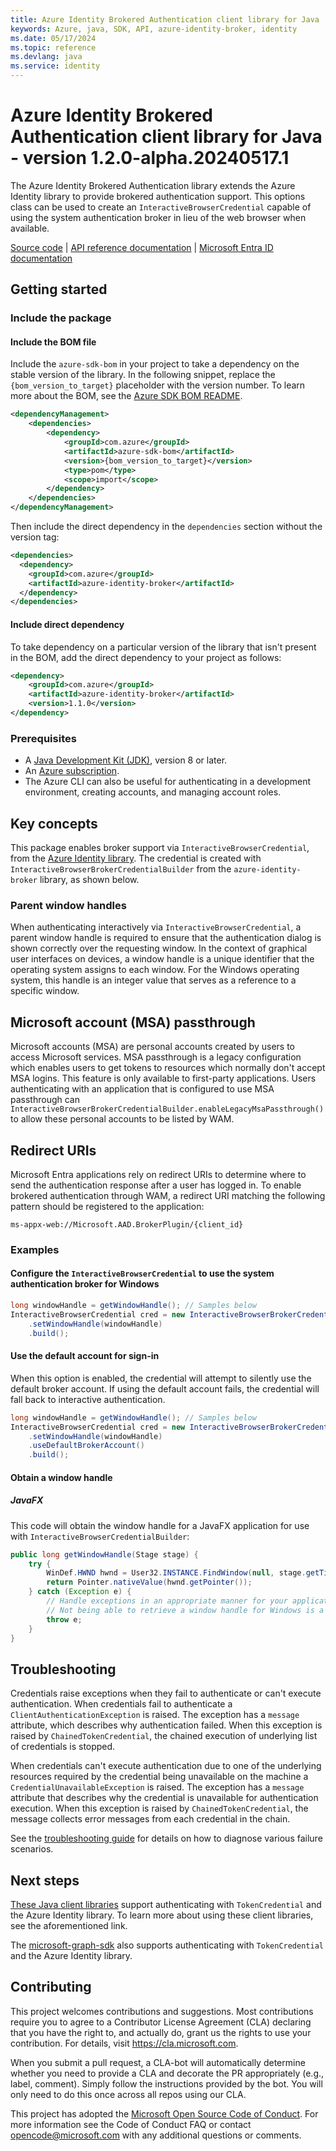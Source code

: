 ```yaml
---
title: Azure Identity Brokered Authentication client library for Java
keywords: Azure, java, SDK, API, azure-identity-broker, identity
ms.date: 05/17/2024
ms.topic: reference
ms.devlang: java
ms.service: identity
---
```

# Azure Identity Brokered Authentication client library for Java - version 1.2.0-alpha.20240517.1 


The Azure Identity Brokered Authentication library extends the Azure Identity library to provide brokered authentication support. This options class can be used to create an `InteractiveBrowserCredential` capable of using the system authentication broker in lieu of the web browser when available.

[Source code][source] | [API reference documentation][javadoc] | [Microsoft Entra ID documentation][entra_id_doc]

## Getting started

### Include the package

#### Include the BOM file

Include the `azure-sdk-bom` in your project to take a dependency on the stable version of the library. In the following snippet, replace the `{bom_version_to_target}` placeholder with the version number. To learn more about the BOM, see the [Azure SDK BOM README](https://github.com/Azure/azure-sdk-for-java/blob/main/sdk/boms/azure-sdk-bom/README.md).

```xml
<dependencyManagement>
    <dependencies>
        <dependency>
            <groupId>com.azure</groupId>
            <artifactId>azure-sdk-bom</artifactId>
            <version>{bom_version_to_target}</version>
            <type>pom</type>
            <scope>import</scope>
        </dependency>
    </dependencies>
</dependencyManagement>
```

Then include the direct dependency in the `dependencies` section without the version tag:

```xml
<dependencies>
  <dependency>
    <groupId>com.azure</groupId>
    <artifactId>azure-identity-broker</artifactId>
  </dependency>
</dependencies>
```

#### Include direct dependency

To take dependency on a particular version of the library that isn't present in the BOM, add the direct dependency to your project as follows:

[//]: # ({x-version-update-start;com.azure:azure-identity-broker;dependency})
```xml
<dependency>
    <groupId>com.azure</groupId>
    <artifactId>azure-identity-broker</artifactId>
    <version>1.1.0</version>
</dependency>
```
[//]: # ({x-version-update-end})

### Prerequisites

- A [Java Development Kit (JDK)][jdk_link], version 8 or later.
- An [Azure subscription][azure_sub].
- The Azure CLI can also be useful for authenticating in a development environment, creating accounts, and managing account roles.


## Key concepts

This package enables broker support via `InteractiveBrowserCredential`, from the [Azure Identity library][azure_identity_library]. The credential is created with `InteractiveBrowserBrokerCredentialBuilder` from the `azure-identity-broker` library, as shown below.

### Parent window handles

When authenticating interactively via `InteractiveBrowserCredential`, a parent window handle is required to ensure that the authentication dialog is shown correctly over the requesting window. In the context of graphical user interfaces on devices, a window handle is a unique identifier that the operating system assigns to each window. For the Windows operating system, this handle is an integer value that serves as a reference to a specific window.

## Microsoft account (MSA) passthrough

Microsoft accounts (MSA) are personal accounts created by users to access Microsoft services. MSA passthrough is a legacy configuration which enables users to get tokens to resources which normally don't accept MSA logins. This feature is only available to first-party applications. Users authenticating with an application that is configured to use MSA passthrough can `InteractiveBrowserBrokerCredentialBuilder.enableLegacyMsaPassthrough()` to allow these personal accounts to be listed by WAM.

## Redirect URIs

Microsoft Entra applications rely on redirect URIs to determine where to send the authentication response after a user has logged in. To enable brokered authentication through WAM, a redirect URI matching the following pattern should be registered to the application:

```
ms-appx-web://Microsoft.AAD.BrokerPlugin/{client_id}
```

### Examples

#### Configure the `InteractiveBrowserCredential` to use the system authentication broker for Windows

```java com.azure.identity.broker.interactivebrowserbrokercredentialbuilder.useinteractivebrowserbroker.windows
long windowHandle = getWindowHandle(); // Samples below
InteractiveBrowserCredential cred = new InteractiveBrowserBrokerCredentialBuilder()
    .setWindowHandle(windowHandle)
    .build();
```

#### Use the default account for sign-in

When this option is enabled, the credential will attempt to silently use the default broker account. If using the default account fails, the credential will fall back to interactive authentication.

```java com.azure.identity.broker.interactivebrowserbrokercredentialbuilder.useinteractivebrowserbroker.defaultaccount
long windowHandle = getWindowHandle(); // Samples below
InteractiveBrowserCredential cred = new InteractiveBrowserBrokerCredentialBuilder()
    .setWindowHandle(windowHandle)
    .useDefaultBrokerAccount()
    .build();
```

#### Obtain a window handle

##### JavaFX

This code will obtain the window handle for a JavaFX application for use with `InteractiveBrowserCredentialBuilder`:

```java com.azure.identity.broker.interactivebrowserbrokercredentialbuilder.getwindowhandle.javafx
public long getWindowHandle(Stage stage) {
    try {
        WinDef.HWND hwnd = User32.INSTANCE.FindWindow(null, stage.getTitle());
        return Pointer.nativeValue(hwnd.getPointer());
    } catch (Exception e) {
        // Handle exceptions in an appropriate manner for your application.
        // Not being able to retrieve a window handle for Windows is a fatal error.
        throw e;
    }
}
```

## Troubleshooting

Credentials raise exceptions when they fail to authenticate or can't execute authentication. When credentials fail to authenticate a `ClientAuthenticationException` is raised. The exception has a `message` attribute, which describes why authentication failed. When this exception is raised by `ChainedTokenCredential`, the chained execution of underlying list of credentials is stopped.

When credentials can't execute authentication due to one of the underlying resources required by the credential being unavailable on the machine a `CredentialUnavailableException` is raised. The exception has a `message` attribute that describes why the credential is unavailable for authentication execution. When this exception is raised by `ChainedTokenCredential`, the message collects error messages from each credential in the chain.

See the [troubleshooting guide](https://github.com/Azure/azure-sdk-for-java/blob/main/sdk/identity/azure-identity/TROUBLESHOOTING.md) for details on how to diagnose various failure scenarios.

## Next steps

[These Java client libraries](https://learn.microsoft.com/azure/developer/java/sdk/azure-sdk-library-package-index#libraries-using-azure-core) support authenticating with `TokenCredential` and the Azure Identity library. To learn more about using these client libraries, see the aforementioned link.

The [microsoft-graph-sdk](https://github.com/microsoftgraph/msgraph-sdk-java) also supports authenticating with `TokenCredential` and the Azure Identity library.

## Contributing

This project welcomes contributions and suggestions. Most contributions require you to agree to a Contributor License Agreement (CLA) declaring that you have the right to, and actually do, grant us the rights to use your contribution. For details, visit https://cla.microsoft.com.

When you submit a pull request, a CLA-bot will automatically determine whether you need to provide a CLA and decorate the PR appropriately (e.g., label, comment). Simply follow the instructions provided by the bot. You will only need to do this once across all repos using our CLA.

This project has adopted the [Microsoft Open Source Code of Conduct][code_of_conduct]. For more information see the Code of Conduct FAQ or contact opencode@microsoft.com with any additional questions or comments.


<!-- LINKS -->
[azure_core_library]: https://github.com/Azure/azure-sdk-for-java/tree/main/sdk/core
[azure_identity_library]: https://github.com/Azure/azure-sdk-for-java/tree/main/sdk/identity
[azure_sub]: https://azure.microsoft.com/free/java
[entra_id_doc]: https://learn.microsoft.com/entra/identity/
[code_of_conduct]: https://opensource.microsoft.com/codeofconduct/
[javadoc]: https://learn.microsoft.com/java/api/com.azure.identity.broker?view=azure-java-stable
[jdk_link]: https://learn.microsoft.com/java/azure/jdk/?view=azure-java-stable
[logging]: https://github.com/Azure/azure-sdk-for-java/wiki/Logging-with-Azure-SDK
[secrets_client_library]: https://github.com/Azure/azure-sdk-for-java/tree/main/sdk/keyvault/azure-security-keyvault-secrets
[source]: https://github.com/Azure/azure-sdk-for-java/tree/main/sdk/identity/azure-identity-broker

